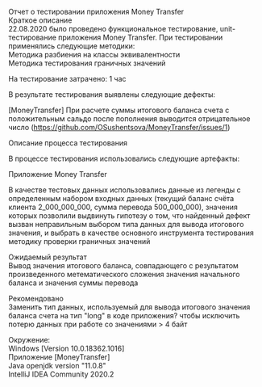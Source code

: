 Отчет о тестировании приложения Money Transfer<br>
Краткое описание<br>
22.08.2020 было проведено функциональное тестирование, unit-тестирование приложения Money Transfer. При тестировании применялись следующие методики:<br>
Методика разбиения на классы эквивалентности<br>
Методика тестирования граничных значений<br>

На тестирование затрачено: 1 час<br>

В результате тестирования выявлены следующие дефекты:<br>

[MoneyTransfer] При расчете суммы итогового баланса счета с положительным сальдо после пополнения выводится отрицательное число (https://github.com/OSushentsova/MoneyTransfer/issues/1)<br>

Описание процесса тестирования<br>

В процессе тестирования использовались следующие артефакты:<br>

Приложение Money Transfer<br>

В качестве тестовых данных использовались данные из легенды с определенным набором входных данных (текущий баланс счёта клиента 2_000_000_000, сумма перевода 500_000_000), значения которых позволили выдвинуть гипотезу о том, что найденный дефект вызван неправильным выбором типа данных для вывода итогового значения, и выбрать в качестве основного инструмента тестирования методику проверки граничных значений<br>

Ожидаемый результат<br>
Вывод значения итогового баланса, совпадающего с результатом произведенного метематического сложения значения начального баланса и значения суммы перевода<br>

Рекомендовано<br>
Заменить тип данных, используемый для вывода итогового значения баланса счета на тип "long" в коде приложения? чтобы исключить потерю данных при работе со значениями > 4 байт<br>

Окружение:<br>
Windows [Version 10.0.18362.1016]<br>
Приложение [MoneyTransfer]<br>
Java openjdk version "11.0.8"<br>
IntelliJ IDEA Community 2020.2